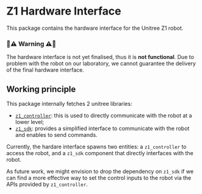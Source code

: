 # Z1 Hardware Interface

This package contains the hardware interface for the Unitree Z1 robot.

### 🚧⚠️ Warning ️⚠️🚧

The hardware interface is not yet finalised, thus it is **not functional**. Due to problem with the robot on our laboratory, we cannot guarantee the delivery of the final hardware interface.

## Working principle

This package internally fetches 2 unitree libraries:

- [`z1_controller`](https://github.com/unitreerobotics/z1_controller):
  this is used to directly communicate with the robot at a lower level;
- [`z1_sdk`](https://github.com/unitreerobotics/z1_sdk): 
  provides a simplified interface to communicate with the robot and enables to send commands.

Currently, the hardare interface spawns two entities: a `z1_controller` to access the robot, and a `z1_sdk` component that directly interfaces with the robot.

As future work, we might envision to drop the dependency on `z1_sdk` if we can find a more effective way to set the control inputs to the robot via the APIs provided by `z1_controller`.
